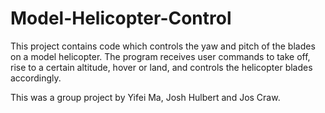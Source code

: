 # Model-Helicopter-Control

This project contains code which controls the yaw and pitch of the blades on a model helicopter. 
The program receives user commands to take off, rise to a certain altitude, hover or land, and controls the helicopter blades accordingly.

This was a group project by Yifei Ma, Josh Hulbert and Jos Craw.
